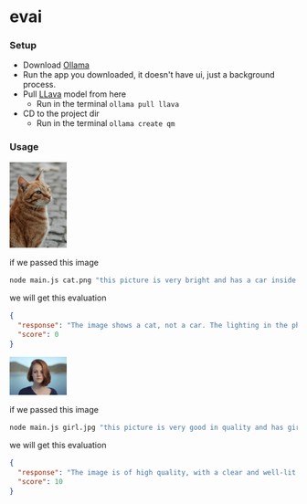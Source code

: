 # evai


### Setup
- Download [Ollama](https://ollama.com/download)
- Run the app you downloaded, it doesn't have ui, just a background process.
- Pull [LLava](https://ollama.com/library/llava) model from here
  - Run in the terminal `ollama pull llava`
- CD to the project dir
  - Run in the terminal `ollama create qm`

### Usage

<img width="100" src="https://github.com/EsmaeelNabil/evai/blob/main/cat.png?raw=true">

if we passed this image 
``` bash
node main.js cat.png "this picture is very bright and has a car inside it"
```

we will get this evaluation

```json
{
  "response": "The image shows a cat, not a car. The lighting in the photo is bright, but it does not depict a vehicle. Therefore, I would give this image a score of 0.",
  "score": 0
}
```


<img width="100" src="https://github.com/EsmaeelNabil/evai/blob/main/girl.jpg?raw=true">

if we passed this image 
``` bash
node main.js girl.jpg "this picture is very good in quality and has girl inside it"
```

we will get this evaluation

```json
{
  "response": "The image is of high quality, with a clear and well-lit subject. The girl appears to be in focus, and the background is not overly bright or blurred. The composition of the photo is balanced, and the lighting on the subject's face is soft and flattering. Overall, this image deserves a score of 10 for its quality and presentation.",
  "score": 10
} 
```
